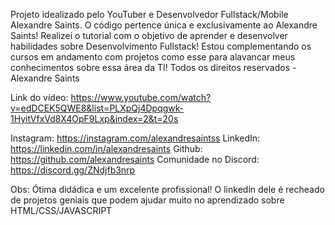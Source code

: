 Projeto idealizado pelo YouTuber e Desenvolvedor Fullstack/Mobile Alexandre Saints. O código pertence única e exclusivamente ao  Alexandre Saints! 
Realizei o tutorial com o objetivo de aprender e desenvolver habilidades sobre Desenvolvimento Fullstack! Estou complementando os cursos em andamento com projetos como esse para alavancar meus conhecimentos sobre essa área da TI!
Todos os direitos reservados - Alexandre Saints

Link do vídeo: https://www.youtube.com/watch?v=edDCEK5QWE8&list=PLXpQj4Dpqgwk-1HyitVfxVd8X4OpF9Lxp&index=2&t=20s

Instagram: https://instagram.com/alexandresaintss 
LinkedIn: https://linkedin.com/in/alexandresaints 
Github: https://github.com/alexandresaints 
Comunidade no Discord: https://discord.gg/ZNdjfb3nrp



Obs: Ótima didádica e um excelente profissional! 
O linkedin dele é recheado de projetos geniais que podem ajudar muito no aprendizado sobre HTML/CSS/JAVASCRIPT
